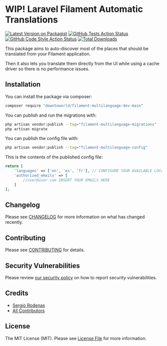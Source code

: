 # WIP! Laravel Filament Automatic Translations

[![Latest Version on Packagist](https://img.shields.io/packagist/v/downtoworld/filament-multilanguage.svg?style=flat-square)](https://packagist.org/packages/downtoworld/filament-multilanguage)
[![GitHub Tests Action Status](https://img.shields.io/github/actions/workflow/status/downtoworld/filament-multilanguage/run-tests.yml?branch=main&label=tests&style=flat-square)](https://github.com/downtoworld/filament-multilanguage/actions?query=workflow%3Arun-tests+branch%3Amain)
[![GitHub Code Style Action Status](https://img.shields.io/github/actions/workflow/status/downtoworld/filament-multilanguage/fix-php-code-style-issues.yml?branch=main&label=code%20style&style=flat-square)](https://github.com/downtoworld/filament-multilanguage/actions?query=workflow%3A"Fix+PHP+code+style+issues"+branch%3Amain)
[![Total Downloads](https://img.shields.io/packagist/dt/downtoworld/filament-multilanguage.svg?style=flat-square)](https://packagist.org/packages/downtoworld/filament-multilanguage)

This package aims to auto-discover most of the places that should be translated from your Filament application. 

Then it also lets you translate them directly from the UI while using a cache driver so there is no performance issues.

## Installation

You can install the package via composer:

```bash
composer require "downtoworld/filament-multilanguage:dev-main"
```

You can publish and run the migrations with:

```bash
php artisan vendor:publish --tag="filament-multilanguage-migrations"
php artisan migrate
```

You can publish the config file with:

```bash
php artisan vendor:publish --tag="filament-multilanguage-config"
```

This is the contents of the published config file:

```php
return [
    'languages' => ['en', 'es', 'fr'], // CONFIGURE YOUR AVAILABLE LOCALES HERE
    'authorized_emails' => [
        //user@user.com INSERT YOUR EMAILS HERE
    ]
];
```

## Changelog

Please see [CHANGELOG](CHANGELOG.md) for more information on what has changed recently.

## Contributing

Please see [CONTRIBUTING](CONTRIBUTING.md) for details.

## Security Vulnerabilities

Please review [our security policy](../../security/policy) on how to report security vulnerabilities.

## Credits

-   [Sergio Rodenas](https://github.com/sergiorodenas)
-   [All Contributors](../../contributors)

## License

The MIT License (MIT). Please see [License File](LICENSE.md) for more information.
